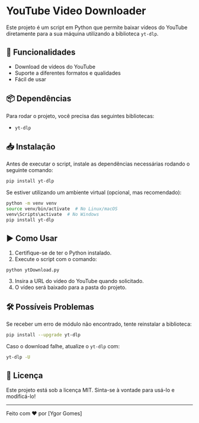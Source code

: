 # YouTube Video Downloader

Este projeto é um script em Python que permite baixar vídeos do YouTube diretamente para a sua máquina utilizando a biblioteca `yt-dlp`.

## 🚀 Funcionalidades
- Download de vídeos do YouTube
- Suporte a diferentes formatos e qualidades
- Fácil de usar

## 📦 Dependências
Para rodar o projeto, você precisa das seguintes bibliotecas:

- `yt-dlp`

## 📥 Instalação
Antes de executar o script, instale as dependências necessárias rodando o seguinte comando:

```bash
pip install yt-dlp
```

Se estiver utilizando um ambiente virtual (opcional, mas recomendado):

```bash
python -m venv venv
source venv/bin/activate  # No Linux/macOS
venv\Scripts\activate  # No Windows
pip install yt-dlp
```

## ▶️ Como Usar
1. Certifique-se de ter o Python instalado.
2. Execute o script com o comando:

```bash
python ytDownload.py
```

3. Insira a URL do vídeo do YouTube quando solicitado.
4. O vídeo será baixado para a pasta do projeto.

## 🛠 Possíveis Problemas
Se receber um erro de módulo não encontrado, tente reinstalar a biblioteca:

```bash
pip install --upgrade yt-dlp
```

Caso o download falhe, atualize o `yt-dlp` com:

```bash
yt-dlp -U
```

## 📜 Licença
Este projeto está sob a licença MIT. Sinta-se à vontade para usá-lo e modificá-lo!

---
Feito com ❤️ por [Ygor Gomes]

